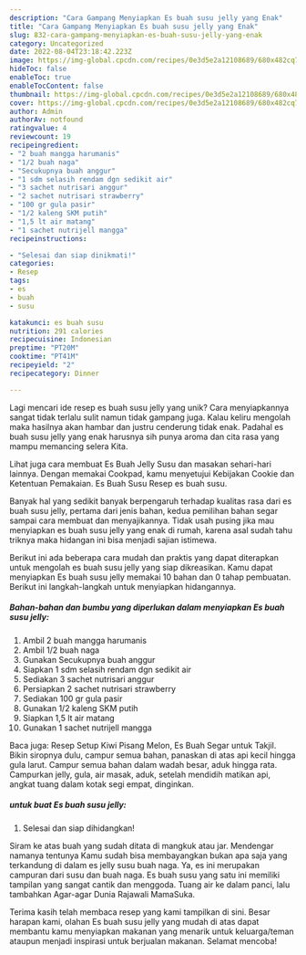 ```yaml
---
description: "Cara Gampang Menyiapkan Es buah susu jelly yang Enak"
title: "Cara Gampang Menyiapkan Es buah susu jelly yang Enak"
slug: 832-cara-gampang-menyiapkan-es-buah-susu-jelly-yang-enak
category: Uncategorized
date: 2022-08-04T23:18:42.223Z
image: https://img-global.cpcdn.com/recipes/0e3d5e2a12108689/680x482cq70/es-buah-susu-jelly-foto-resep-utama.jpg
hideToc: false
enableToc: true
enableTocContent: false
thumbnail: https://img-global.cpcdn.com/recipes/0e3d5e2a12108689/680x482cq70/es-buah-susu-jelly-foto-resep-utama.jpg
cover: https://img-global.cpcdn.com/recipes/0e3d5e2a12108689/680x482cq70/es-buah-susu-jelly-foto-resep-utama.jpg
author: Admin
authorAv: notfound
ratingvalue: 4
reviewcount: 19
recipeingredient:
- "2 buah mangga harumanis"
- "1/2 buah naga"
- "Secukupnya buah anggur"
- "1 sdm selasih rendam dgn sedikit air"
- "3 sachet nutrisari anggur"
- "2 sachet nutrisari strawberry"
- "100 gr gula pasir"
- "1/2 kaleng SKM putih"
- "1,5 lt air matang"
- "1 sachet nutrijell mangga"
recipeinstructions:

- "Selesai dan siap dinikmati!"
categories:
- Resep
tags:
- es
- buah
- susu

katakunci: es buah susu 
nutrition: 291 calories
recipecuisine: Indonesian
preptime: "PT20M"
cooktime: "PT41M"
recipeyield: "2"
recipecategory: Dinner

---
```





Lagi mencari ide resep es buah susu jelly yang unik? Cara menyiapkannya sangat tidak terlalu sulit namun tidak gampang juga. Kalau keliru mengolah maka hasilnya akan hambar dan justru cenderung tidak enak. Padahal es buah susu jelly yang enak harusnya sih punya aroma dan cita rasa yang mampu memancing selera Kita.





Lihat juga cara membuat Es Buah Jelly Susu dan masakan sehari-hari lainnya. Dengan memakai Cookpad, kamu menyetujui Kebijakan Cookie dan Ketentuan Pemakaian. Es Buah Susu Resep es buah susu.

Banyak hal yang sedikit banyak berpengaruh terhadap kualitas rasa dari es buah susu jelly, pertama dari jenis bahan, kedua pemilihan bahan segar sampai cara membuat dan menyajikannya. Tidak usah pusing jika mau menyiapkan es buah susu jelly yang enak di rumah, karena asal sudah tahu triknya maka hidangan ini bisa menjadi sajian istimewa.






Berikut ini ada beberapa cara mudah dan praktis yang dapat diterapkan untuk mengolah es buah susu jelly yang siap dikreasikan. Kamu dapat menyiapkan Es buah susu jelly memakai 10 bahan dan 0 tahap pembuatan. Berikut ini langkah-langkah untuk menyiapkan hidangannya.

<!--inarticleads1-->

##### Bahan-bahan dan bumbu yang diperlukan dalam menyiapkan Es buah susu jelly:

1. Ambil 2 buah mangga harumanis
1. Ambil 1/2 buah naga
1. Gunakan Secukupnya buah anggur
1. Siapkan 1 sdm selasih rendam dgn sedikit air
1. Sediakan 3 sachet nutrisari anggur
1. Persiapkan 2 sachet nutrisari strawberry
1. Sediakan 100 gr gula pasir
1. Gunakan 1/2 kaleng SKM putih
1. Siapkan 1,5 lt air matang
1. Gunakan 1 sachet nutrijell mangga


Baca juga: Resep Setup Kiwi Pisang Melon, Es Buah Segar untuk Takjil. Bikin siropnya dulu, campur semua bahan, panaskan di atas api kecil hingga gula larut. Campur semua bahan dalam wadah besar, aduk hingga rata. Campurkan jelly, gula, air masak, aduk, setelah mendidih matikan api, angkat tuang dalam kotak segi empat, dinginkan. 

<!--inarticleads2-->

#####  untuk buat Es buah susu jelly:


1. Selesai dan siap dihidangkan!

Siram ke atas buah yang sudah ditata di mangkuk atau jar. Mendengar namanya tentunya Kamu sudah bisa membayangkan bukan apa saja yang terkandung di dalam es jelly susu buah naga. Ya, es ini merupakan campuran dari susu dan buah naga. Es buah susu yang satu ini memiliki tampilan yang sangat cantik dan menggoda. Tuang air ke dalam panci, lalu tambahkan Agar-agar Dunia Rajawali MamaSuka. 

Terima kasih telah membaca resep yang kami tampilkan di sini. Besar harapan kami, olahan Es buah susu jelly yang mudah di atas dapat membantu kamu menyiapkan makanan yang menarik untuk keluarga/teman ataupun menjadi inspirasi untuk berjualan makanan. Selamat mencoba!
